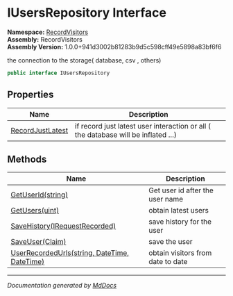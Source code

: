 ﻿<!--  
  <auto-generated>   
    The contents of this file were generated by a tool.  
    Changes to this file may be list if the file is regenerated  
  </auto-generated>   
-->

# IUsersRepository Interface

**Namespace:** [RecordVisitors](../index.md)  
**Assembly:** RecordVisitors  
**Assembly Version:** 1.0.0+941d3002b81283b9d5c598cff49e5898a83bf6f6

the connection to the storage( database, csv , others)

```csharp
public interface IUsersRepository
```

## Properties

| Name                                               | Description                                                                        |
| -------------------------------------------------- | ---------------------------------------------------------------------------------- |
| [RecordJustLatest](properties/RecordJustLatest.md) | if record just latest user interaction or all ( the database will be inflated ...) |

## Methods

| Name                                                                        | Description                       |
| --------------------------------------------------------------------------- | --------------------------------- |
| [GetUserId(string)](methods/GetUserId.md)                                   | Get user id after the user name   |
| [GetUsers(uint)](methods/GetUsers.md)                                       | obtain latest users               |
| [SaveHistory(IRequestRecorded)](methods/SaveHistory.md)                     | save history for the user         |
| [SaveUser(Claim)](methods/SaveUser.md)                                      | save the user                     |
| [UserRecordedUrls(string, DateTime, DateTime)](methods/UserRecordedUrls.md) | obtain visitors from date to date |

___

*Documentation generated by [MdDocs](https://github.com/ap0llo/mddocs)*
